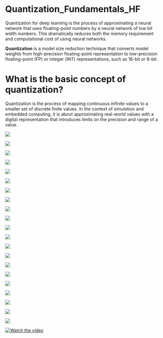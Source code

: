 # Quantization_Fundamentals_HF
Quantization for deep learning is the process of approximating a neural network that uses floating-point numbers by a neural network of low bit width numbers. This dramatically reduces both the memory requirement and computational cost of using neural networks.


**Quantization** is a model size reduction technique that converts model weights from high-precision floating-point representation to low-precision floating-point (FP) or integer (INT) representations, such as 16-bit or 8-bit.

# What is the basic concept of quantization?

Quantization is the process of mapping continuous infinite values to a smaller set of discrete finite values. In the context of simulation and embedded computing, it is about approximating real-world values with a digital representation that introduces limits on the precision and range of a value.

![](https://github.com/ritwiks9635/Quantization_Fundamentals_HF/blob/main/Screenshot_20240420-124755_Chrome.jpg)

![](https://github.com/ritwiks9635/Quantization_Fundamentals_HF/blob/main/Screenshot_20240420-130149_Chrome.jpg)

![](https://github.com/ritwiks9635/Quantization_Fundamentals_HF/blob/main/Screenshot_20240420-130222_Chrome.jpg)

![](https://github.com/ritwiks9635/Quantization_Fundamentals_HF/blob/main/Screenshot_20240420-130410_Chrome.jpg)

![](https://github.com/ritwiks9635/Quantization_Fundamentals_HF/blob/main/Screenshot_20240421-115403_Chrome.jpg)

![](https://github.com/ritwiks9635/Quantization_Fundamentals_HF/blob/main/Screenshot_20240421-115508_Chrome.jpg)

![](https://github.com/ritwiks9635/Quantization_Fundamentals_HF/blob/main/Screenshot_20240421-115736_Chrome.jpg)

![](https://github.com/ritwiks9635/Quantization_Fundamentals_HF/blob/main/Screenshot_20240421-120211_Chrome.jpg)

![](https://github.com/ritwiks9635/Quantization_Fundamentals_HF/blob/main/Screenshot_20240421-121333_Chrome.jpg)

![](https://github.com/ritwiks9635/Quantization_Fundamentals_HF/blob/main/Screenshot_20240421-121414_Chrome.jpg)

![](https://github.com/ritwiks9635/Quantization_Fundamentals_HF/blob/main/Screenshot_20240423-133908_Chrome.jpg)

![](https://github.com/ritwiks9635/Quantization_Fundamentals_HF/blob/main/Screenshot_20240423-133923_Chrome.jpg)

![](https://github.com/ritwiks9635/Quantization_Fundamentals_HF/blob/main/Screenshot_20240423-140005_Chrome.jpg)

![](https://github.com/ritwiks9635/Quantization_Fundamentals_HF/blob/main/Screenshot_20240423-140104_Chrome.jpg)

![](https://github.com/ritwiks9635/Quantization_Fundamentals_HF/blob/main/Screenshot_20240423-140209_Chrome.jpg)

![](https://github.com/ritwiks9635/Quantization_Fundamentals_HF/blob/main/Screenshot_20240423-140237_Chrome.jpg)

![](https://github.com/ritwiks9635/Quantization_Fundamentals_HF/blob/main/Screenshot_20240423-140307_Chrome.jpg)

![](https://github.com/ritwiks9635/Quantization_Fundamentals_HF/blob/main/Screenshot_20240423-140342_Chrome.jpg)

![](https://github.com/ritwiks9635/Quantization_Fundamentals_HF/blob/main/Screenshot_20240423-140416_Chrome.jpg)

![](https://github.com/ritwiks9635/Quantization_Fundamentals_HF/blob/main/Screenshot_20240423-140434_Chrome.jpg)

![](https://github.com/ritwiks9635/Quantization_Fundamentals_HF/blob/main/Screenshot_20240423-140442_Chrome.jpg)

[![Watch the video](https://i.stack.imgur.com/Vp2cE.png)](https://learn.deeplearning.ai/courses/quantization-fundamentals/lesson/6/quantization-of-llms)
